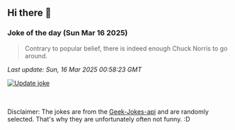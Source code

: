 ## Hi there 👋

### Joke of the day (Sun Mar 16 2025)
<!-- joke -->
>Contrary to popular belief, there is indeed enough Chuck Norris to go around.
<!-- /joke -->

*Last update: Sun, 16 Mar 2025 00:58:23 GMT*

[![Update joke](https://github.com/nclskfm/nclskfm/actions/workflows/joke.yml/badge.svg)](https://github.com/nclskfm/nclskfm/actions/workflows/joke.yml)

<br><br>
Disclaimer: The jokes are from the [Geek-Jokes-api](https://github.com/sameerkumar18/geek-joke-api) and are randomly selected. That's why they are unfortunately often not funny. :D
